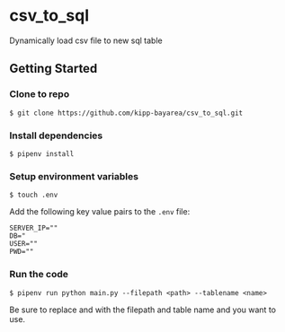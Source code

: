 # csv_to_sql
Dynamically load csv file to new sql table

## Getting Started

### Clone to repo
```
$ git clone https://github.com/kipp-bayarea/csv_to_sql.git
```

### Install dependencies
```
$ pipenv install
```

### Setup environment variables
```
$ touch .env
```

Add the following key value pairs to the `.env` file:

```
SERVER_IP=""
DB="
USER=""
PWD=""
```

### Run the code

```
$ pipenv run python main.py --filepath <path> --tablename <name>
```

Be sure to replace <path> and <name> with the filepath and table name and you want to use.